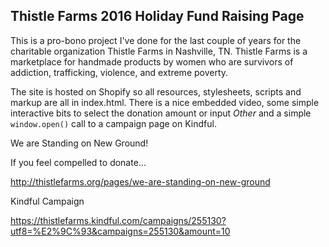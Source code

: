 ## Thistle Farms 2016 Holiday Fund Raising Page

This is a pro-bono project I've done for the last couple of years for the charitable organization Thistle Farms in Nashville, TN. Thistle Farms is a marketplace for handmade products by women who are survivors of addiction, trafficking, violence, and extreme poverty.

The site is hosted on Shopify so all resources, stylesheets, scripts and markup are all in index.html. There is a nice embedded video, some simple interactive bits to select the donation amount or input _Other_ and a simple `window.open()` call to a campaign page on Kindful.

We are Standing on New Ground!

If you feel compelled to donate...

http://thistlefarms.org/pages/we-are-standing-on-new-ground

Kindful Campaign

https://thistlefarms.kindful.com/campaigns/255130?utf8=%E2%9C%93&campaigns=255130&amount=10
